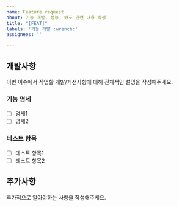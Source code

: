 ```yaml
---
name: Feature request
about: 기능 개발, 성능, 배포 관련 내용 작성
title: "[FEAT]"
labels: '기능 개발 :wrench:'
assignees: ''

---
```


## 개발사항

이번 이슈에서 작업할 개발/개선사항에 대해 전체적인 설명을 작성해주세요.

### 기능 명세

- [ ] 명세1
- [ ] 명세2

### 테스트 항목

- [ ] 테스트 항목1
- [ ] 테스트 항목2

## 추가사항

추가적으로 알아야하는 사항을 작성해주세요.
